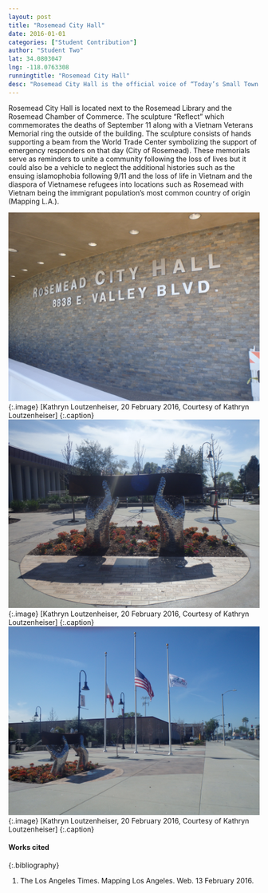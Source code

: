 ```yaml
---
layout: post
title: "Rosemead City Hall"
date: 2016-01-01
categories: ["Student Contribution"]
author: "Student Two"
lat: 34.0803047
lng: -118.0763308
runningtitle: "Rosemead City Hall"
desc: "Rosemead City Hall is the official voice of “Today’s Small Town America.""
---
```


Rosemead City Hall is located next to the Rosemead Library and the Rosemead Chamber of Commerce. The sculpture “Reflect” which commemorates the deaths of September 11 along with a Vietnam Veterans Memorial ring the outside of the building. The sculpture consists of hands supporting a beam from the World Trade Center symbolizing the support of emergency responders on that day (City of Rosemead). These memorials serve as reminders to unite a community following the loss of lives but it could also be a vehicle to neglect the additional histories such as the ensuing islamophobia following 9/11 and the loss of life in Vietnam and the diaspora of Vietnamese refugees into locations such as Rosemead with Vietnam being the immigrant population’s most common country of origin (Mapping L.A.).

![Image 1](images/Rosemead_5.jpg) 
{:.image}
[Kathryn Loutzenheiser, 20 February 2016, Courtesy of Kathryn Loutzenheiser] 
{:.caption}
![Image 2](images/Rosemead_6.jpg) 
{:.image}
[Kathryn Loutzenheiser, 20 February 2016, Courtesy of Kathryn Loutzenheiser] 
{:.caption}
![Image 3](images/Rosemead_7.jpg) 
{:.image}
[Kathryn Loutzenheiser, 20 February 2016, Courtesy of Kathryn Loutzenheiser] 
{:.caption}

#### Works cited
{:.bibliography}
1. The Los Angeles Times. Mapping Los Angeles. Web. 13 February 2016.

